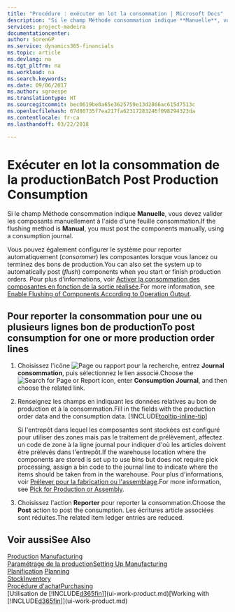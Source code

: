 ```yaml
---
title: "Procédure : exécuter en lot la consommation | Microsoft Docs"
description: "Si le champ Méthode consommation indique **Manuelle**, vous devez valider les composants manuellement à l'aide d'une feuille consommation."
services: project-madeira
documentationcenter: 
author: SorenGP
ms.service: dynamics365-financials
ms.topic: article
ms.devlang: na
ms.tgt_pltfrm: na
ms.workload: na
ms.search.keywords: 
ms.date: 09/06/2017
ms.author: sgroespe
ms.translationtype: HT
ms.sourcegitcommit: bec0619be0a65e3625759e13d2866ac615d7513c
ms.openlocfilehash: 67d80735f7ea217fa62317283246f098294323da
ms.contentlocale: fr-ca
ms.lasthandoff: 03/22/2018

---
```

# <a name="batch-post-production-consumption"></a><span data-ttu-id="1557b-103">Exécuter en lot la consommation de la production</span><span class="sxs-lookup"><span data-stu-id="1557b-103">Batch Post Production Consumption</span></span>
<span data-ttu-id="1557b-104">Si le champ Méthode consommation indique **Manuelle**, vous devez valider les composants manuellement à l'aide d'une feuille consommation.</span><span class="sxs-lookup"><span data-stu-id="1557b-104">If the flushing method is **Manual**, you must post the components manually, using a consumption journal.</span></span>

<span data-ttu-id="1557b-105">Vous pouvez également configurer le système pour reporter automatiquement (*consommer*) les composantes lorsque vous lancez ou terminez des bons de production.</span><span class="sxs-lookup"><span data-stu-id="1557b-105">You can also set the system up to automatically post (*flush*) components when you start or finish production orders.</span></span> <span data-ttu-id="1557b-106">Pour plus d'informations, voir [Activer la consommation des composantes en fonction de la sortie réalisée](production-how-to-flush-components-according-to-operation-output.md).</span><span class="sxs-lookup"><span data-stu-id="1557b-106">For more information, see [Enable Flushing of Components According to Operation Output](production-how-to-flush-components-according-to-operation-output.md).</span></span>

## <a name="to-post-consumption-for-one-or-more-production-order-lines"></a><span data-ttu-id="1557b-107">Pour reporter la consommation pour une ou plusieurs lignes bon de production</span><span class="sxs-lookup"><span data-stu-id="1557b-107">To post consumption for one or more production order lines</span></span>  
1.  <span data-ttu-id="1557b-108">Choisissez l'icône ![Page ou rapport pour la recherche](media/ui-search/search_small.png "icône Page ou rapport pour la recherche"), entrez **Journal consommation**, puis sélectionnez le lien associé.</span><span class="sxs-lookup"><span data-stu-id="1557b-108">Choose the ![Search for Page or Report](media/ui-search/search_small.png "Search for Page or Report icon") icon, enter **Consumption Journal**, and then choose the related link.</span></span>  
2.  <span data-ttu-id="1557b-109">Renseignez les champs en indiquant les données relatives au bon de production et à la consommation.</span><span class="sxs-lookup"><span data-stu-id="1557b-109">Fill in the fields with the production order data and the consumption data.</span></span> [!INCLUDE[tooltip-inline-tip](includes/tooltip-inline-tip_md.md)]  

    <span data-ttu-id="1557b-110">Si l'entrepôt dans lequel les composantes sont stockées est configuré pour utiliser des zones mais pas le traitement de prélèvement, affectez un code de zone à la ligne journal pour indiquer d'où les articles doivent être prélevés dans l'entrepôt.</span><span class="sxs-lookup"><span data-stu-id="1557b-110">If the warehouse location where the components are stored is set up to use bins but does not require pick processing, assign a bin code to the journal line to indicate where the items should be taken from in the warehouse.</span></span> <span data-ttu-id="1557b-111">Pour plus d'informations, voir [Prélever pour la fabrication ou l'assemblage](warehouse-how-to-pick-for-production.md).</span><span class="sxs-lookup"><span data-stu-id="1557b-111">For more information, see [Pick for Production or Assembly](warehouse-how-to-pick-for-production.md).</span></span>  
3.  <span data-ttu-id="1557b-112">Choisissez l'action **Reporter** pour reporter la consommation.</span><span class="sxs-lookup"><span data-stu-id="1557b-112">Choose the **Post** action to post the consumption.</span></span> <span data-ttu-id="1557b-113">Les écritures article associées sont réduites.</span><span class="sxs-lookup"><span data-stu-id="1557b-113">The related item ledger entries are reduced.</span></span>

## <a name="see-also"></a><span data-ttu-id="1557b-114">Voir aussi</span><span class="sxs-lookup"><span data-stu-id="1557b-114">See Also</span></span>  
<span data-ttu-id="1557b-115">[Production](production-manage-manufacturing.md)  </span><span class="sxs-lookup"><span data-stu-id="1557b-115">[Manufacturing](production-manage-manufacturing.md)  </span></span>  
[<span data-ttu-id="1557b-116">Paramétrage de la production</span><span class="sxs-lookup"><span data-stu-id="1557b-116">Setting Up Manufacturing</span></span>](production-configure-production-processes.md)  
<span data-ttu-id="1557b-117">[Planification](production-planning.md)    </span><span class="sxs-lookup"><span data-stu-id="1557b-117">[Planning](production-planning.md)    </span></span>  
[<span data-ttu-id="1557b-118">Stock</span><span class="sxs-lookup"><span data-stu-id="1557b-118">Inventory</span></span>](inventory-manage-inventory.md)  
[<span data-ttu-id="1557b-119">Procédure d'achat</span><span class="sxs-lookup"><span data-stu-id="1557b-119">Purchasing</span></span>](purchasing-manage-purchasing.md)  
<span data-ttu-id="1557b-120">[Utilisation de [!INCLUDE[d365fin](includes/d365fin_md.md)]](ui-work-product.md)</span><span class="sxs-lookup"><span data-stu-id="1557b-120">[Working with [!INCLUDE[d365fin](includes/d365fin_md.md)]](ui-work-product.md)</span></span>

